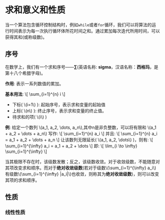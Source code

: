 # 求和意义和性质
当一个算法包含循环控制结构时，例如`while`或者`for`循环，我们可以将算法的运行时间表示为每一次执行循环体所花时间之和。通过累加每次迭代所用时间，可以获得其和(或称级数)。

## 序号
在数学上，我们有一个求和序号——**∑**(英语名称: **sigma**，汉语名称：**西格玛**，是第十八个希腊字母)。

**作用**: 表示一系列数值的累加。

**基本用法**:
\\[
\sum_{i=1}^{n} i
\\]
- 下标( \\(i=1\\) ): 起始序号，表示求和变量的起始值
- 上标( \\(n\\) ): 终止序号，表示求和变量的终止值。
- 待求和的项( \\(i\\) )

**例**: 
给定一个数列 \\(a_1, a_2, \dots, a_n\\),其中n是非负整数，可以将有限和 \\(a_1 + a_2 + \dots + a_n\\) 写作: 
\\[
\sum_{i=1}^{n} a_i
\\]
并且:
\\[
\sum_{i=1}^{n} a_i = a_1 + a_2 + \dots + a_n
\\]
让该数列无限延长( \\(a_1, a_2, \dots\\) )，则有:
\\[
\sum_{i=1}^{\infty} a_i = a_1 + a_2 + \dots
\\]
即:
\\[
\lim_{i \to \infty} \sum_{i=1}^{\infty}
\\]

当其极限不存在时，该级数发散；反之，该级数收敛。对于收敛级数，不能随意对其项改变求和顺序。而对于**绝对收敛级数**(若对于级数\\(\sum_{i=1}^{\infty} a_i\\)有级数\\(\sum_{i=1}^{\infty} |a_i|\\)也收敛，则称其为**绝对收敛级数**)，则可以改变其项的求和顺序。

## 性质
### 线性性质

